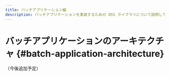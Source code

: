 ```yaml
---
title: バッチアプリケーション編
description: バッチアプリケーションを実装するための OSS ライブラリについて説明しています。
---
```


# バッチアプリケーションのアーキテクチャ {#batch-application-architecture}

（今後追加予定）

<!-- 
## バッチアプリケーションのアーキテクチャ概要 {#overview}

## 技術スタック {#technology-stack}

## バッチアプリケーションを構築するための OSS ライブラリ {#oss-library}

### Spring Batch {#spring-batch}

#### Spring Batch のバッチ処理方式

- Tasklet

- Chunk

-->
